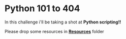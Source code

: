 # Python 101 to 404

In this challenge i'll be taking a shot at **Python scripting!!** 

Please drop some resources in [**Resources**](https://github.com/fr334aks-TTW/15-days-of-hacking/tree/main/Resources) folder
